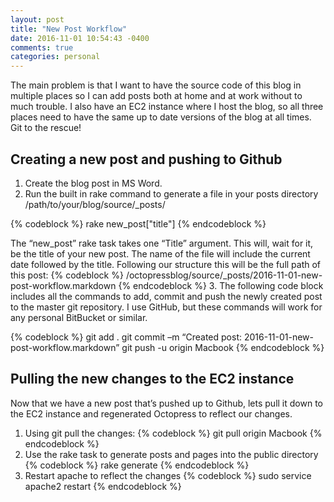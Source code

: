 ```yaml
---
layout: post
title: "New Post Workflow"
date: 2016-11-01 10:54:43 -0400
comments: true
categories: personal
---
```


The main problem is that I want to have the source code of this blog in multiple places so I can add posts both at home and at work without to much trouble. I also have an EC2 instance where I host the blog, so all three places need to have the same up to date versions of the blog at all times. Git to the rescue! 

## Creating a new post and pushing to Github

1. Create the blog post in MS Word.
2. Run the built in rake command to generate a file in your posts directory /path/to/your/blog/source/_posts/

{% codeblock %} 
rake new_post["title"]
{% endcodeblock %}

The “new_post” rake task takes one “Title” argument. This will, wait for it, be the title of your new post. The name of the file will include the current date followed by the title. Following our structure this will be the full path of this post:
{% codeblock %} 
/octopressblog/source/_posts/2016-11-01-new-post-workflow.markdown
{% endcodeblock %}
3. The following code block includes all the commands to add, commit and push the newly created post to the master git repository. I use GitHub, but these commands will work for any personal BitBucket or similar. 

{% codeblock %} 
git add .
git commit –m “Created post: 2016-11-01-new-post-workflow.markdown”
git push -u origin Macbook
{% endcodeblock %}


## Pulling the new changes to the EC2 instance

Now that we have a new post that’s pushed up to Github, lets pull it down to the EC2 instance and regenerated Octopress to reflect our changes.

1. Using git pull the changes:
{% codeblock %} 
git pull origin Macbook
{% endcodeblock %}
2. Use the rake task to generate posts and pages into the public directory
{% codeblock %} 
rake generate
{% endcodeblock %}
3. Restart apache to reflect the changes
{% codeblock %} 
sudo service apache2 restart
{% endcodeblock %}

